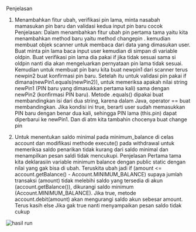 Penjelasan 
1.	Menambahkan fitur ubah, verifikasi pin lama, minta nasabah mamasukan pin baru dan validasi kedua input pin baru cocok
Penjelasan:
Dalam menambahkan fitur ubah pin pertama tama yaitu kita menambahkan method baru yaitu method changepin . kemudian membuat objek scanner untuk membaca dari data yang dimasukan user. Buat minta pin lama baca input user kemudian di simpan di variable oldpin. Buat verifikasi pin lama dia pakai if jika tidak sesuai sama si oldpin nanti dia akan mengeluarkan pernyataan pin lama tidak sesuai. Kemudian untuk membuat pin baru kita buat newpin1 dari scanner terus newpin2 buat konfirmasi pin baru. Setelah itu untuk validasi pin pakai if dimana(newPin1.equals(newPin2)), untuk memeriksa apakah nilai string newPin1 (PIN baru yang dimasukkan pertama kali) sama dengan newPin2 (konfirmasi PIN baru). Metode .equals() dipakai buat membandingkan isi dari dua string, karena dalam Java, operator == buat membandingkan. Jika kondisi ini true, berarti user sudah memasukkan PIN baru dengan benar dua kali, sehingga PIN lama (this.pin) dapat diperbarui ke newPin1. Dan di atm kita tambahin chocenya buat change pin

2.	Untuk menentukan saldo minimal pada minimum_balance di celas account dan modifikasi methode execute() pada withdrawal untuk memeriksa saldo penarikan tidak kurang dari saldo minimal dan menampilkan pesan saldi tidak mencukupi.
Penjelasan
Pertama tama kita deklarasiin variable minimum balance dengan public static dengan nilai yang gak bisa di ubah. Teruskita ubah jadi  if (amount <= account.getBalance() - Account.MINIMUM_BALANCE) supaya jumlah transaksi (amount) tidak melebihi saldo yang tersedia di akun (account.getBalance()), dikurangi saldo minimum (Account.MINIMUM_BALANCE). Jika true, metode account.debit(amount) akan mengurangi saldo akun sebesar amount. Terus kasih else Jika gak true nanti menyampaikan pesan saldo tidak cukup

![hasil run](https://github.com/user-attachments/assets/4008346a-41ad-41cb-a90a-90a93e358d76)


